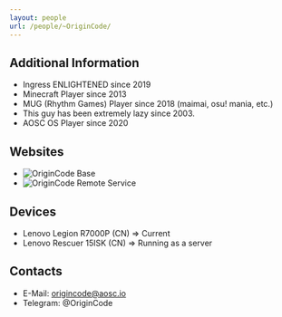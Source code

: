 ```yaml
---
layout: people
url: /people/~OriginCode/
---
```


## Additional Information
- Ingress ENLIGHTENED since 2019
- Minecraft Player since 2013
- MUG (Rhythm Games) Player since 2018 (maimai, osu! mania, etc.)
- This guy has been extremely lazy since 2003.
- AOSC OS Player since 2020

## Websites
- ![OriginCode Base](https://originco.de/)
- ![OriginCode Remote Service](https://origincode.me/)

## Devices
- Lenovo Legion R7000P (CN) => Current
- Lenovo Rescuer 15ISK (CN) => Running as a server

## Contacts

- E-Mail: origincode@aosc.io
- Telegram: @OriginCode

